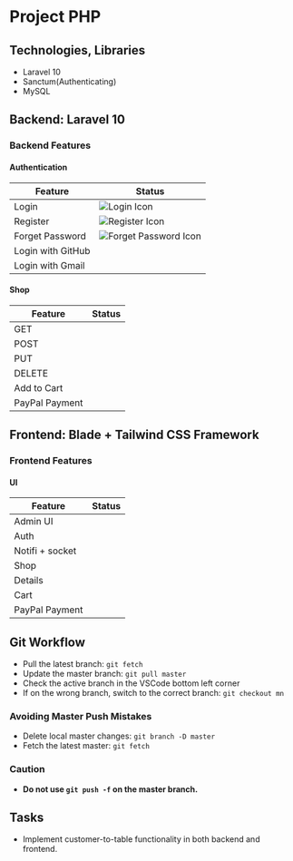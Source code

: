 # Project PHP

## Technologies, Libraries

- Laravel 10
- Sanctum(Authenticating)
- MySQL

## Backend: Laravel 10

### Backend Features

#### Authentication

| Feature           | Status                                                                                                                  |
| ----------------- | ----------------------------------------------------------------------------------------------------------------------- |
| Login             | ![Login Icon](https://cdn.jsdelivr.net/gh/Readme-Workflows/Readme-Icons@main/icons/octicons/ApprovedChanges.svg)        |
| Register          | ![Register Icon](https://cdn.jsdelivr.net/gh/Readme-Workflows/Readme-Icons@main/icons/octicons/ApprovedChanges.svg)     |
| Forget Password   | ![Forget Password Icon](https://cdn.jsdelivr.net/gh/Readme-Workflows/Readme-Icons@main/icons/octicons/ApprovedChanges.svg) |
| Login with GitHub |  |
| Login with Gmail  |  |

#### Shop

| Feature        | Status                                                                                                          |
| -------------- | --------------------------------------------------------------------------------------------------------------- |
| GET            | |
| POST           | |
| PUT            | |
| DELETE         | |
| Add to Cart    | |
| PayPal Payment | |

## Frontend: Blade + Tailwind CSS Framework

### Frontend Features

#### UI

| Feature         | Status                                                                                                                   |
| --------------- | ------------------------------------------------------------------------------------------------------------------------ |
| Admin UI        |              |
| Auth            |             |
| Notifi + socket |            |
| Shop            |             |
| Details         |            |
| Cart            |           |
| PayPal Payment  | |

## Git Workflow

- Pull the latest branch: `git fetch`
- Update the master branch: `git pull master`
- Check the active branch in the VSCode bottom left corner
- If on the wrong branch, switch to the correct branch: `git checkout mn`

### Avoiding Master Push Mistakes

- Delete local master changes: `git branch -D master`
- Fetch the latest master: `git fetch`

### Caution

- **Do not use `git push -f` on the master branch.**

## Tasks

- Implement customer-to-table functionality in both backend and frontend.
